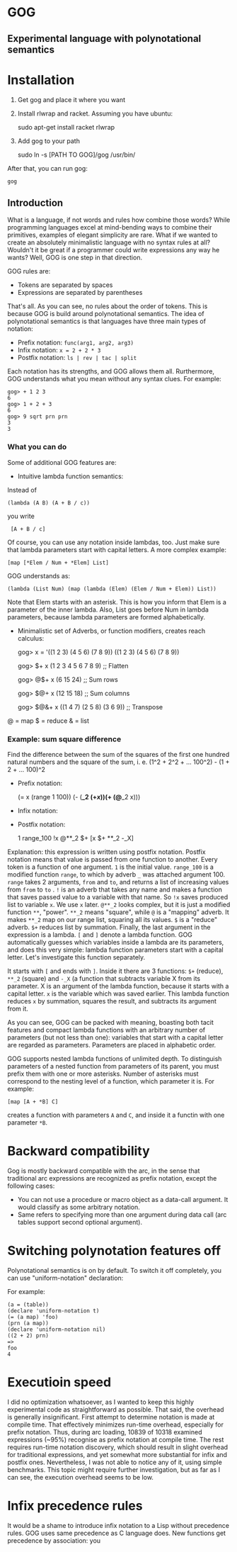 GOG
===
Experimental language with polynotational semantics
-----

# Installation

1. Get gog and place it where you want
2. Install rlwrap and racket. Assuming you have ubuntu:

    sudo apt-get install racket rlwrap

3. Add gog to your path

    sudo ln -s [PATH TO GOG]/gog /usr/bin/

After that, you can run gog:

    gog

## Introduction

What is a language, if not words and rules how combine those words?
While programming languages excel at mind-bending ways to combine their primitives,
examples of elegant simplicity are rare. What if we wanted to create an absolutely minimalistic
language with no syntax rules at all? Wouldn't it be great if a programmer could write
expressions any way he wants? Well, GOG is one step in that direction.

GOG rules are:
* Tokens are separated by spaces
* Expressions are separated by parentheses

That's all. As you can see, no rules about the order of tokens. This is because
GOG is build around polynotational semantics.  The idea of polynotational
semantics is that languages have three main types of notation:

* Prefix notation: `func(arg1, arg2, arg3)`
* Infix notation: `x = 2 + 2 * 3`
* Postfix notation: `ls | rev | tac | split`

Each notation has its strengths, and GOG allows them all. Rurthermore,  
GOG understands what you mean without any syntax clues. For example:

    gog> + 1 2 3
    6
    gog> 1 + 2 + 3
    6
    gog> 9 sqrt prn prn
    3
    3


### What you can do

Some of additional GOG features are:
* Intuitive lambda function semantics:

Instead of

    (lambda (A B) (A + B / c))

you write

     [A + B / c]

Of course, you can use any notation inside lambdas, too. Just make sure that
lambda parameters start with capital letters. A more complex example:

    [map [*Elem / Num + *Elem] List]

GOG understands as:

    (lambda (List Num) (map (lambda (Elem) (Elem / Num + Elem)) List))

Note that Elem starts with an asterisk. This is how you inform that Elem
is a parameter of the inner lambda.  Also, List goes before Num in lambda
parameters, because lambda parameters are formed alphabetically.

* Minimalistic set of Adverbs, or function modifiers, creates reach calculus:

    gog> x = '((1 2 3) (4 5 6) (7 8 9))
    ((1 2 3) (4 5 6) (7 8 9))
    
    gog> $+ x
    (1 2 3 4 5 6 7 8 9)  ;; Flatten
    
    gog> @$+ x
    (6 15 24) ;; Sum rows
    
    gog> $@+ x
    (12 15 18) ;; Sum columns
    
    gog> $@&+ x
    ((1 4 7) (2 5 8) (3 6 9)) ;; Transpose

@ = map
$ = reduce
& = list

### 

### Example: sum square difference

Find the difference between the sum of the squares of the first one hundred
natural numbers and the square of the sum, 
i. e. (1^2 + 2^2 + ... 100^2) - (1 + 2 + ... 100)^2

* Prefix notation:

    (= x (range 1 100))
    (- (**_2 ($+ x)) ($+ (@**_2 x)))

* Infix notation:

* Postfix notation:

    1 range_100 !x @**_2 $+ [x $+ **_2 -_X]

Explanation: this expression is written using postfix notation. Postfix notation means that value is passed from one function to another. Every token is a function of one argument. `1` is  the initial value. `range_100` is a modified function `range`, to which by adverb `_` was attached argument 100. `range` takes 2 arguments, `from` and `to`, and returns a list of increasing values from `from` to `to` . `!` is an adverb that takes any name and makes a function that saves passed value to a variable with that name. So `!x` saves produced list to variable `x`. We use `x` later. `@**_2` looks complex, but it is just a modified function `**`, "power". `**_2` means "square", while `@` is a "mapping" adverb. It makes `**_2` map on our range list, squaring all its values. `$` is a "reduce" adverb. `$+` reduces list by summation. Finally, the last argument in the expression is a lambda. `[` and `]` denote a lambda function. GOG automatically guesses which variables inside a lambda are its parameters, and does this very simple: lambda function parameters start with a capital letter. Let's investigate this function separately.

It starts with `[` and ends with `]`. Inside it there are 3 functions: `$+` (reduce), `**_2` (square) and `-_X` (a function that subtracts variable X from its parameter. X is an argument of the lambda function, because it starts with a capital letter. `x` is the variable which was saved earlier. This lambda function reduces `x` by summation, squares the result, and subtracts its argument from it.

As you can see, GOG can be packed with meaning, boasting both tacit features and compact lambda functions with an arbitrary number of parameters (but not less than one): variables that start with a capital letter are regarded as parameters. Parameters are placed in alphabetic order.

GOG supports nested lambda functions of unlimited depth. To distinguish parameters of a nested function from parameters of its parent, you must prefix them with one or more asterisks. Number of asterisks must correspond to the nesting level of a function, which parameter it is. For example:

    [map [A + *B] C] 

creates a function with parameters `A` and `C`, and inside it a functin with one parameter `*B`.


# Backward compatibility

Gog is mostly backward compatible with the arc, in the sense that traditional arc expressions are recognized as prefix notation, except the following cases:

* You can not use a procedure or macro object as a data-call argument. It would classify as some arbitrary notation.
* Same refers to specifying more than one argument during data call (arc tables support second optional argument).

# Switching polynotation features off

Polynotational semantics is on by default. To switch it off completely, you can use "uniform-notation" declaration:

For example:

    (a = (table))
    (declare 'uniform-notation t)
    (= (a map) 'foo)
    (prn (a map))
    (declare 'uniform-notation nil)
    ((2 + 2) prn)
    =>
    foo
    4

# Executioin speed

I did no optimization whatsoever, as I wanted to keep this highly experimental code as straightforward as possible. That said, the overhead is generally insignificant. First attempt to determine notation is made at compile time. That effectively minimizes run-time overhead, especially for prefix notation. Thus, during arc loading, 10839 of 10318 examined expressions (~95%) recognise as prefix notation at compile time. The rest requires run-time notation discovery, which should result in slight overhead for traditional expressions, and yet somewhat more substantial for infix and postfix ones. Nevertheless, I was not able to notice any of it, using simple benchmarks. This topic might require further investigation, but as far as I can see, the execution overhead seems to be low.

# Infix precedence rules

It would be a shame to introduce infix notation to a Lisp without precedence rules. GOG uses same precedence as C language does. New functions get precedence by association: you
